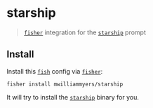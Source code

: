 # starship

> [`fisher`] integration for the [`starship`] prompt

## Install

Install this [`fish`] config via [`fisher`]:

```fish
fisher install mwilliammyers/starship
```

It will try to install the [`starship`] binary for you.

[`fish`]: https://fishshell.com
[`fisher`]: https://github.com/jorgebucaran/fisher
[`starship`]: https://github.com/starship/starship
